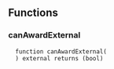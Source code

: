 


## Functions
### canAwardExternal
```solidity
  function canAwardExternal(
  ) external returns (bool)
```




